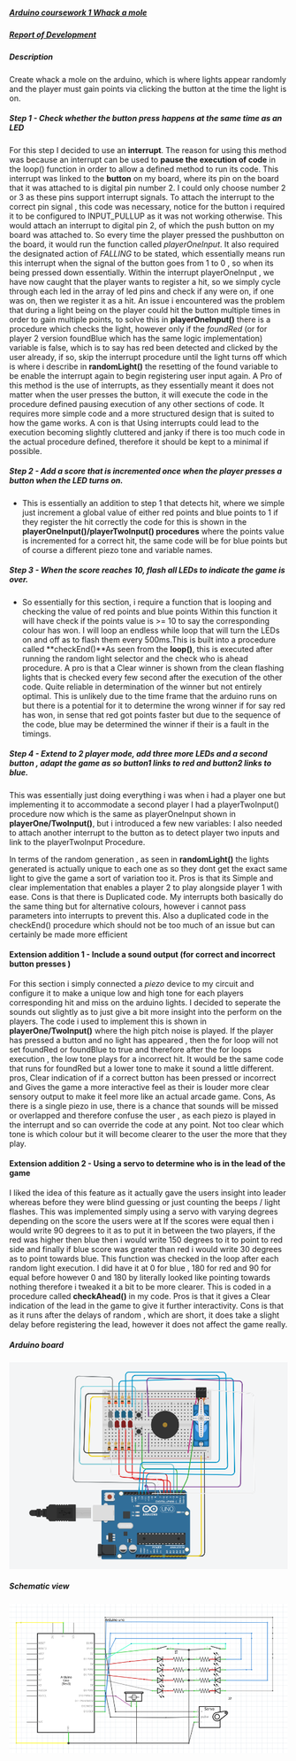 

##### <u>Arduino coursework 1 Whack a mole</u> 

##### <u>Report of Development</u>

##### *Description* 

Create whack a mole on the arduino, which is where lights appear randomly and the player must gain points via clicking the button at the time the light is on.

##### Step 1 - Check whether the button press happens at the same time as an LED

For this step I decided to use an **interrupt**. The reason for using this method was because an interrupt can be used to **pause the execution of code** in the loop() function in order to allow a defined method to run its code. This interrupt was linked to the **button** on my board, where its pin on the board that it was attached to is digital pin number 2. I could only choose number 2 or 3 as these pins support interrupt signals. To attach the interrupt to the correct pin signal , this code was necessary, notice for the button i required it to be configured to INPUT_PULLUP as it was not working otherwise. This would attach an interrupt to digital pin 2, of which the push button on my board was attached to. So every time the player pressed the pushbutton on the board, it would run the function called *playerOneInput*. It also required the designated action of *FALLING* to be stated, which essentially means run this interrupt when the signal of the button goes from 1 to 0 , so when its being pressed down essentially. Within the interrupt playerOneInput , we have now caught that the player wants to register a hit, so we simply cycle through each led in the array of led pins and check if any were on, if one was on, then we register it as a hit. An issue i encountered was the problem that during a light being on the player could hit the button multiple times in order to gain multiple points, to solve this in **playerOneInput()** there is a procedure which checks the light, however only if the *foundRed* (or for player 2 version foundBlue which has the same logic implementation) variable is false, which is to say has red been detected and clicked by the user already, if so, skip the interrupt procedure until the light turns off which is where i describe in **randomLight()** the resetting of the found variable to be enable the interrupt again to begin registering user input again.
A Pro of this method is the use of interrupts, as they essentially meant it does not matter when the user presses the button, it will execute the code in the procedure defined pausing execution of any other sections of code. It requires more simple code and a more structured design that is suited to how the game works.
A con is that Using interrupts could lead to the execution becoming slightly cluttered and janky if there is too much code in the actual procedure defined, therefore it should be kept to a minimal if possible.

##### Step 2 - Add a score that is incremented once when the player presses a button when the LED turns on. 
- This is essentially an addition to step 1 that detects hit, where we simple just increment a global value of either red points and blue points to 1 if they register the hit correctly the code for this is shown in the **playerOneInput()/playerTwoInput() procedures** where the points value is incremented for a correct hit, the same code will be for blue points but of course a different piezo tone and variable names. 
##### Step 3 - When the score reaches 10, flash all LEDs to indicate the game is over. 
- So essentially for this section, i require a function that is looping and checking the value of red points and blue points Within this function it will have check if the points value is >= 10 to say the corresponding colour has won. I will loop an endless while loop that will turn the LEDs on and off as to flash them every 500ms.This is built into a procedure called **checkEnd()**As seen from the **loop()**, this is executed after running the random light selector and the check who is ahead procedure. A pro is that a Clear winner is shown from the clean flashing lights that is checked every few second after the execution of the other code. Quite reliable in determination of the winner but not entirely optimal. This is unlikely due to the time frame that the arduino runs on but there is a potential for it to determine the wrong winner if for say red has won, in sense that red got points faster but due to the sequence of the code, blue may be determined the winner if their is a fault in the timings.  
##### Step 4 - Extend to 2 player mode, add three more LEDs and a second button , adapt the game as so button1 links to red and button2 links to blue. 

This was essentially just doing everything i was when i had a player one but implementing it to accommodate a second player I had a playerTwoInput() procedure now which is the same as playerOneInput shown in **playerOne/TwoInput()**, but i introduced a few new variables: I also needed to attach another interrupt to the button as to detect player two inputs and link to the playerTwoInput Procedure. 

In terms of the random generation , as seen in **randomLight()** the lights generated is actually unique to each one as so they dont get the exact same light to give the game a sort of variation too it. Pros is that its  Simple and clear implementation that enables a player 2 to play alongside player 1 with ease. Cons is that there is Duplicated code. My interrupts both basically do the same thing but for alternative colours, however i cannot pass parameters into interrupts to prevent this. Also a duplicated code in the checkEnd() procedure which should not be too much of an issue but can certainly be made more efficient

#### Extension addition 1 - Include a sound output (for correct and incorrect button presses )

For this section i simply connected a *piezo* device to my circuit and configure it to make a unique low and high tone for each players corresponding hit and miss on the arduino lights. I decided to seperate the sounds out slightly as to just give a bit more insight into the perform on the players. The code i used to implement this is shown in **playerOne/TwoInput()** where the high pitch noise is played. If the player has pressed a button and no light has appeared , then the for loop will not set foundRed or foundBlue to true and therefore after the for loops execution , the low tone plays for a incorrect hit. It would be the same code that runs for foundRed but a lower tone to make it sound a little different. pros, Clear indication of if a correct button has been pressed or incorrect and Gives the game a more interactive feel as their is louder more clear sensory output to make it feel more like an actual arcade game. Cons, As there is a single piezo in use, there is a chance that sounds will be missed or overlapped and therefore confuse the user , as each piezo is played in the interrupt and so can override the code at any point. Not too clear which tone is which colour but it will become clearer to the user the more that they play.

#### Extension addition 2 - Using a servo to determine who is in the lead of the game

I liked the idea of this feature as it actually gave the users insight into leader whereas before they were blind guessing or just counting the beeps / light flashes. This was implemented simply using a servo with varying degrees depending on the score the users were at If the scores were equal then i would write 90 degrees to it as to put it in between the two players, if the red was higher then blue then i would write 150 degrees to it to point to red side and finally if blue score was greater than red i would write 30 degrees as to point towards blue. This function was checked in the loop after each random light execution. I did have it at 0 for blue , 180 for red and 90 for equal before however 0 and 180 by literally looked like pointing towards nothing therefore i tweaked it a bit to be more clearer. This is coded in a procedure called **checkAhead()** in my code. Pros is that it gives  a Clear indication of the lead in the game to give it further interactivity. Cons is that as it runs after the delays of random , which are short, it does take a slight delay before registering the lead, however it does not affect the game really.

































##### Arduino board

![image](https://github.com/sbalfe/all-notes/blob/master/images/image-20201022044157472.png)

##### Schematic view

![image](https://github.com/sbalfe/all-notes/blob/master/images/image-20201022044247934.png)

